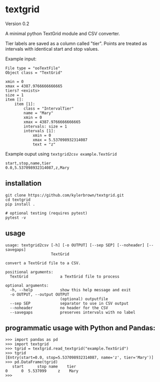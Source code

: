 # textgrid

Version 0.2 

A minimal python TextGrid module and CSV converter.

Tier labels are saved as a column called "tier". Points are treated as intervals with identical start and stop values.

Example input:

```
File type = "ooTextFile"
Object class = "TextGrid"

xmin = 0 
xmax = 4387.9766666666665 
tiers? <exists> 
size = 1
item []: 
    item [1]:
        class = "IntervalTier" 
        name = "Mary" 
        xmin = 0 
        xmax = 4387.9766666666665 
        intervals: size = 1
        intervals [1]:
            xmin = 0 
            xmax = 5.537098932314087 
            text = "z"
```

Example ouput using `textgrid2csv example.TextGrid`

```
start,stop,name,tier
0.0,5.537098932314087,z,Mary
```

## installation

    git clone https://github.com/kylerbrown/textgrid.git
    cd textgrid
    pip install .

    # optional testing (requires pytest)
    pytest -v

## usage

    usage: textgrid2csv [-h] [-o OUTPUT] [--sep SEP] [--noheader] [--savegaps]
                        TextGrid

    convert a TextGrid file to a CSV.

    positional arguments:
      TextGrid              a TextGrid file to process

    optional arguments:
      -h, --help            show this help message and exit
      -o OUTPUT, --output OUTPUT
                            (optional) outputfile
      --sep SEP             separator to use in CSV output
      --noheader            no header for the CSV
      --savegaps            preserves intervals with no label

## programmatic usage with Python and Pandas:
```
>>> import pandas as pd
>>> import textgrid
>>> tgrid = textgrid.read_textgrid("example.TextGrid")
>>> tgrid
[Entry(start=0.0, stop=5.537098932314087, name='z', tier='Mary')]
>>> pd.DataFrame(tgrid)
   start      stop name    tier
0      0  5.537099     z    Mary
>>> 
```
